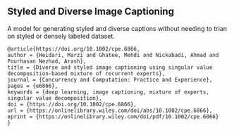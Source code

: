 ## Styled and Diverse Image Captioning


A model for generating styled and diverse captions without needing to trian on styled or densely labeled dataset.


```
@article{https://doi.org/10.1002/cpe.6866,
author = {Heidari, Marzi and Ghatee, Mehdi and Nickabadi, Ahmad and Pourhasan Nezhad, Arash},
title = {Diverse and styled image captioning using singular value decomposition-based mixture of recurrent experts},
journal = {Concurrency and Computation: Practice and Experience},
pages = {e6866},
keywords = {deep learning, image captioning, mixture of experts, singular value decomposition},
doi = {https://doi.org/10.1002/cpe.6866},
url = {https://onlinelibrary.wiley.com/doi/abs/10.1002/cpe.6866},
eprint = {https://onlinelibrary.wiley.com/doi/pdf/10.1002/cpe.6866}
}
```
